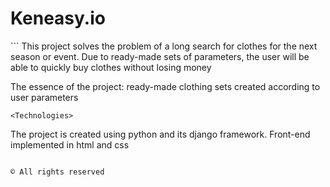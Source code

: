 # Keneasy.io 

<About>
```
This project solves the problem of a long search for clothes
for the next season or event. Due to ready-made sets of parameters,
the user will be able to quickly buy clothes without losing money

The essence of the project: ready-made clothing sets created according to user parameters
```
<Technologies>
```
The project is created using python and its django framework. Front-end implemented in html and css
```

© All rights reserved

